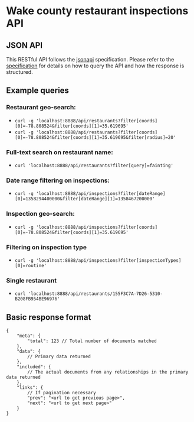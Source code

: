 # Wake county restaurant inspections API

## JSON API

This RESTful API follows the [jsonapi](http://jsonapi.org) specification. Please refer to the [specification](http://jsonapi.org/format/) for details on how to query the API and how the response is structured.

## Example queries

### Restaurant geo-search:

* `curl -g 'localhost:8888/api/restaurants?filter[coords][0]=-78.808524&filter[coords][1]=35.619695'`
* `curl -g 'localhost:8888/api/restaurants?filter[coords][0]=-78.808524&filter[coords][1]=35.619695&filter[radius]=20'`

### Full-text search on restaurant name:
	
* `curl 'localhost:8888/api/restaurants?filter[query]=fainting'`

### Date range filtering on inspections:

* `curl -g 'localhost:8888/api/inspections?filter[dateRange][0]=1358294400000&filter[dateRange][1]=1358467200000'`

### Inspection geo-search:

* `curl -g 'localhost:8888/api/inspections?filter[coords][0]=-78.808524&filter[coords][1]=35.619695'`

### Filtering on inspection type

* `curl -g 'localhost:8888/api/inspections?filter[inspectionTypes][0]=routine'`

### Single restaurant

* `curl 'localhost:8888/api/restaurants/155F3C7A-7D26-5310-B208FB954BE96976'`

## Basic response format

```
{
	"meta": {
		"total": 123 // Total number of documents matched
	},
	"data": {
		// Primary data returned
	},
	"included": {
		// The actual documents from any relationships in the primary data returned
	},
	"links": {
		// If pagination necessary
		"prev": "<url to get previous page>",
		"next": "<url to get next page>"
	}
}
```